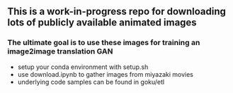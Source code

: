 ## This is a work-in-progress repo for downloading lots of publicly available animated images

### The ultimate goal is to use these images for training an image2image translation GAN

- setup your conda environment with setup.sh
- use download.ipynb to gather images from miyazaki movies
- underlying code samples can be found in goku/etl

